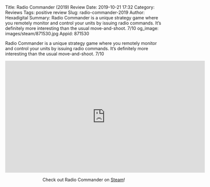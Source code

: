 Title: Radio Commander (2019) Review
Date: 2019-10-21 17:32
Category: Reviews
Tags: positive review
Slug: radio-commander-2019
Author: Hexadigital
Summary: Radio Commander is a unique strategy game where you remotely monitor and control your units by issuing radio commands. It’s definitely more interesting than the usual move-and-shoot. 7/10
og_image: images/steam/871530.jpg
Appid: 871530

Radio Commander is a unique strategy game where you remotely monitor and control your units by issuing radio commands. It’s definitely more interesting than the usual move-and-shoot. 7/10

<center><iframe src="https://www.youtube.com/embed/Wy2PCsWuJqY?feature=oembed" allow="accelerometer; autoplay; encrypted-media; gyroscope; picture-in-picture" width="640" height="360" frameborder="0"></iframe>

Check out Radio Commander on [Steam](https://store.steampowered.com/app/871530/?curator_clanid=34633900)!</center>
